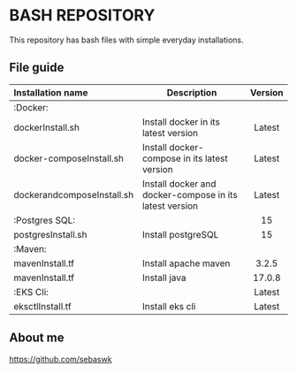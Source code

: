 # BASH REPOSITORY
This repository has bash files with simple everyday installations.


## File guide
| Installation name | Description | Version |
|:------|-------------|:----:|
| :Docker: |  |  |
| dockerInstall.sh | Install docker in its latest version | Latest |
| docker-composeInstall.sh | Install docker-compose in its latest version | Latest |
| dockerandcomposeInstall.sh | Install docker and docker-compose in its latest version | Latest |
| :Postgres SQL: |  | 15 |
| postgresInstall.sh | Install postgreSQL | 15 |
| :Maven: |  |  |
| mavenInstall.tf | Install apache maven | 3.2.5 |
| mavenInstall.tf | Install java | 17.0.8 |
| :EKS Cli: |  | Latest |
| eksctlInstall.tf | Install eks cli | Latest |


## About me
https://github.com/sebaswk